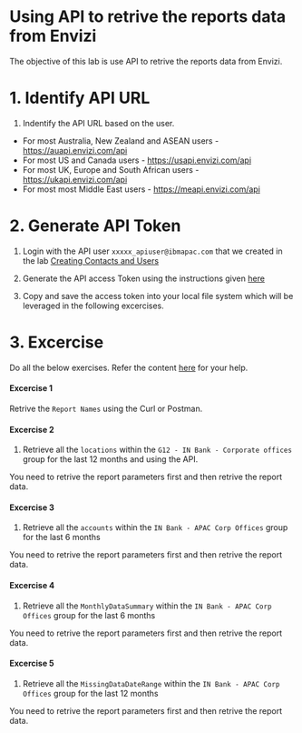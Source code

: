 # Using API to retrive the reports data from Envizi

The objective of this lab is use API to retrive the reports data from Envizi.

# 1. Identify API URL

1. Indentify the API URL based on the user.

- For most Australia, New Zealand and ASEAN users - https://auapi.envizi.com/api
- For most US and Canada users - https://usapi.envizi.com/api
- For most UK, Europe and South African users - https://ukapi.envizi.com/api
- For most most Middle East users - https://meapi.envizi.com/api

# 2. Generate API Token

1. Login with the API user `xxxxx_apiuser@ibmapac.com` that we created in the lab  [Creating Contacts and Users](../161-Creating-Contacts-and-Users-using-ui)

2. Generate the API access Token using the instructions given [here](../202-api-access-token)

3. Copy and save the access token into your local file system which will be leveraged in the following excercises.

# 3. Excercise

Do all the below exercises. Refer the content [here](../153-Use-API-to-extract-reports-data-session) for your help.

#### Excercise 1

Retrive the `Report Names` using the Curl or Postman.

#### Excercise 2

1. Retrieve all the `locations` within the `G12 - IN Bank - Corporate offices` group for the last 12 months and using the API.

You need to retrive the report parameters first and then retrive the report data.

#### Excercise 3

1. Retrieve all the `accounts` within the `IN Bank - APAC Corp Offices` group for the last 6 months

You need to retrive the report parameters first and then retrive the report data.

#### Excercise 4

1. Retrieve all the `MonthlyDataSummary` within the `IN Bank - APAC Corp Offices` group for the last 6 months

You need to retrive the report parameters first and then retrive the report data.

#### Excercise 5

1. Retrieve all the `MissingDataDateRange` within the `IN Bank - APAC Corp Offices` group for the last 12 months

You need to retrive the report parameters first and then retrive the report data.
